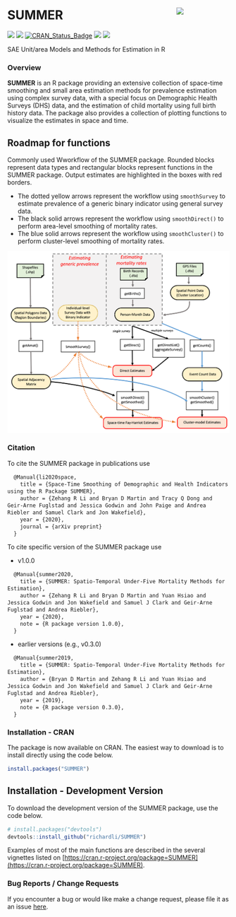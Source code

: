 # SUMMER <img src="man/figures/SUMMER.png" align="right" width="120" />

[![](https://github.com/richardli/SUMMER/actions/workflows/R-CMD-check-inla-stable.yaml/badge.svg)](https://github.com/richardli/SUMMER/actions) [![](https://github.com/richardli/SUMMER/actions/workflows/R-CMD-check-inla-testing.yaml/badge.svg)](https://github.com/richardli/SUMMER/actions) 
[![CRAN\_Status\_Badge](https://www.r-pkg.org/badges/version/SUMMER)](https://cran.r-project.org/package=SUMMER) [![](https://cranlogs.r-pkg.org/badges/SUMMER)](https://cran.r-project.org/package=SUMMER) [![](https://cranlogs.r-pkg.org/badges/grand-total/SUMMER?color=orange)](https://cran.r-project.org/package=SUMMER)

SAE Unit/area Models and Methods for Estimation in R

### Overview

**SUMMER** is an R package providing an extensive collection of space-time smoothing and small area estimation methods for prevalence estimation using complex survey data, with a special focus on Demographic Health Surveys (DHS) data, and the estimation of child mortality using full birth history data. The package also provides a collection of plotting functions to visualize the estimates in space and time.


## Roadmap for functions


Commonly used Wworkflow of the SUMMER package. Rounded blocks represent data types and rectangular blocks represent functions in the SUMMER package. Output estimates are highlighted in the boxes with red borders. 
+ The dotted yellow arrows represent the workflow using `smoothSurvey` to estimate prevalence of a generic binary indicator using general survey data. 
+ The black solid arrows represent the workflow using `smoothDirect()` to perform area-level smoothing of mortality rates. 
+ The blue solid arrows represent the workflow using `smoothCluster()` to perform cluster-level smoothing of mortality rates.

<img src="man/figures/Workflow.png" align="center" width="600" />



### Citation

To cite the SUMMER package in publications use
```
  @Manual{li2020space,
    title = {Space-Time Smoothing of Demographic and Health Indicators using the R Package SUMMER},
    author = {Zehang R Li and Bryan D Martin and Tracy Q Dong and Geir-Arne Fuglstad and Jessica Godwin and John Paige and Andrea Riebler and Samuel Clark and Jon Wakefield},
    year = {2020},
    journal = {arXiv preprint}
  }
```

To cite specific version of the SUMMER package use
+ v1.0.0 
```
  @Manual{summer2020,
    title = {SUMMER: Spatio-Temporal Under-Five Mortality Methods for Estimation},
    author = {Zehang R Li and Bryan D Martin and Yuan Hsiao and Jessica Godwin and Jon Wakefield and Samuel J Clark and Geir-Arne Fuglstad and Andrea Riebler},
    year = {2020},
    note = {R package version 1.0.0},
  }
```
+ earlier versions (e.g., v0.3.0)
```
  @Manual{summer2019,
    title = {SUMMER: Spatio-Temporal Under-Five Mortality Methods for Estimation},
    author = {Bryan D Martin and Zehang R Li and Yuan Hsiao and Jessica Godwin and Jon Wakefield and Samuel J Clark and Geir-Arne Fuglstad and Andrea Riebler},
    year = {2019},
    note = {R package version 0.3.0},
  }
```


### Installation - CRAN

The package is now available on CRAN. The easiest way to download is to install directly using the code below.

``` r 
install.packages("SUMMER")
```

## Installation - Development Version

To download the development version of the SUMMER package, use the code below.

``` r
# install.packages("devtools")
devtools::install_github("richardli/SUMMER")
```
 
Examples of most of the main functions are described in the several vignettes listed on [https://cran.r-project.org/package=SUMMER](https://cran.r-project.org/package=SUMMER).

### Bug Reports / Change Requests
If you encounter a bug or would like make a change request, please file it as an issue [here](https://github.com/richardli/SUMMER/issues).


